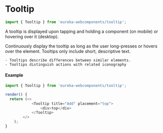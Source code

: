 # Tooltip

```js
import { Tooltip } from 'eureka-webcomponents/tooltip';
```

<!-- Brief summary of what the component is, and what it's for. -->

A tooltip is displayed upon tapping and holding a component (on mobile) or hovering over it (desktop).

Continuously display the tooltip as long as the user long-presses or hovers over the element. Tooltips only include
short, descriptive text.

    - Tooltips describe differences between similar elements.
    - Tooltips distinguish actions with related iconography


<!-- STORY -->

#### Example

```js
import { Tooltip } from 'eureka-webcomponents/tooltip';

render() {
  return (<>
            <Tooltip title="Add" placement="top">
                <div>top</div>
            </Tooltip>
        </>
    );
}
```

<!-- STORY HIDE START -->

<!-- STORY HIDE END -->
